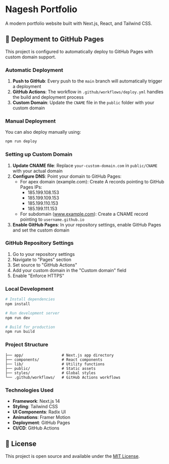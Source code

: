 # Nagesh Portfolio

A modern portfolio website built with Next.js, React, and Tailwind CSS.

## 🚀 Deployment to GitHub Pages

This project is configured to automatically deploy to GitHub Pages with custom domain support.

### Automatic Deployment

1. **Push to GitHub**: Every push to the `main` branch will automatically trigger a deployment
2. **GitHub Actions**: The workflow in `.github/workflows/deploy.yml` handles the build and deployment process
3. **Custom Domain**: Update the `CNAME` file in the `public` folder with your custom domain

### Manual Deployment

You can also deploy manually using:

```bash
npm run deploy
```

### Setting up Custom Domain

1. **Update CNAME file**: Replace `your-custom-domain.com` in `public/CNAME` with your actual domain
2. **Configure DNS**: Point your domain to GitHub Pages:
   - For apex domain (example.com): Create A records pointing to GitHub Pages IPs:
     - 185.199.108.153
     - 185.199.109.153
     - 185.199.110.153
     - 185.199.111.153
   - For subdomain (www.example.com): Create a CNAME record pointing to `username.github.io`
3. **Enable GitHub Pages**: In your repository settings, enable GitHub Pages and set the custom domain

### GitHub Repository Settings

1. Go to your repository settings
2. Navigate to "Pages" section
3. Set source to "GitHub Actions"
4. Add your custom domain in the "Custom domain" field
5. Enable "Enforce HTTPS"

### Local Development

```bash
# Install dependencies
npm install

# Run development server
npm run dev

# Build for production
npm run build
```

### Project Structure

```
├── app/                 # Next.js app directory
├── components/          # React components
├── lib/                 # Utility functions
├── public/              # Static assets
├── styles/              # Global styles
└── .github/workflows/   # GitHub Actions workflows
```

### Technologies Used

- **Framework**: Next.js 14
- **Styling**: Tailwind CSS
- **UI Components**: Radix UI
- **Animations**: Framer Motion
- **Deployment**: GitHub Pages
- **CI/CD**: GitHub Actions

## 📝 License

This project is open source and available under the [MIT License](LICENSE).
